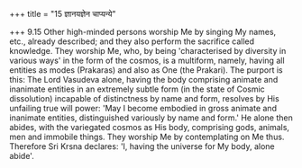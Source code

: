 +++
title = "15 ज्ञानयज्ञेन चाप्यन्ये"

+++
9.15 Other high-minded persons worship Me by singing My names, etc.,
already described; and they also perform the sacrifice called knowledge.
They worship Me, who, by being 'characterised by diversity in various
ways' in the form of the cosmos, is a multiform, namely, having all
entities as modes (Prakaras) and also as One (the Prakari). The purport
is this: The Lord Vasudeva alone, having the body comprising animate and
inanimate entities in an extremely subtle form (in the state of Cosmic
dissolution) incapable of distinctness by name and form, resolves by His
unfailing true will power: 'May I become embodied in gross animate and
inanimate entities, distinguished variously by name and form.' He alone
then abides, with the variegated cosmos as His body, comprising gods,
animals, men and immobile things. They worship Me by contemplating on Me
thus. Therefore Sri Krsna declares: 'I, having the universe for My body,
alone abide'.
